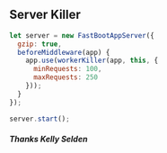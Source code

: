 ## Server Killer

```js
let server = new FastBootAppServer({
  gzip: true,
  beforeMiddleware(app) {
    app.use(workerKiller(app, this, {
      minRequests: 100,
      maxRequests: 250
    }));
  }
});

server.start();
```

##### Thanks Kelly Selden
